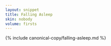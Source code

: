 ```yaml
---
layout: snippet
title: Falling Asleep
skin: nobody
volume: firsts
---
```

{% include canonical-copy/falling-asleep.md %}